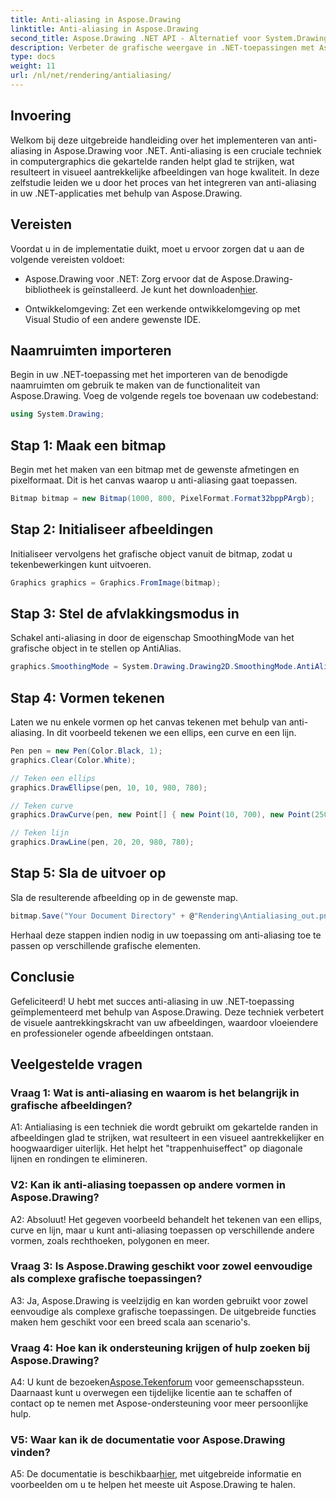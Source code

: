 ```yaml
---
title: Anti-aliasing in Aspose.Drawing
linktitle: Anti-aliasing in Aspose.Drawing
second_title: Aspose.Drawing .NET API - Alternatief voor System.Drawing.Common
description: Verbeter de grafische weergave in .NET-toepassingen met Aspose.Drawing. Implementeer anti-aliasing voor gladde randen. Volg onze stapsgewijze handleiding.
type: docs
weight: 11
url: /nl/net/rendering/antialiasing/
---
```

## Invoering

Welkom bij deze uitgebreide handleiding over het implementeren van anti-aliasing in Aspose.Drawing voor .NET. Anti-aliasing is een cruciale techniek in computergraphics die gekartelde randen helpt glad te strijken, wat resulteert in visueel aantrekkelijke afbeeldingen van hoge kwaliteit. In deze zelfstudie leiden we u door het proces van het integreren van anti-aliasing in uw .NET-applicaties met behulp van Aspose.Drawing.

## Vereisten

Voordat u in de implementatie duikt, moet u ervoor zorgen dat u aan de volgende vereisten voldoet:

-  Aspose.Drawing voor .NET: Zorg ervoor dat de Aspose.Drawing-bibliotheek is geïnstalleerd. Je kunt het downloaden[hier](https://releases.aspose.com/drawing/net/).

- Ontwikkelomgeving: Zet een werkende ontwikkelomgeving op met Visual Studio of een andere gewenste IDE.

## Naamruimten importeren

Begin in uw .NET-toepassing met het importeren van de benodigde naamruimten om gebruik te maken van de functionaliteit van Aspose.Drawing. Voeg de volgende regels toe bovenaan uw codebestand:

```csharp
using System.Drawing;
```

## Stap 1: Maak een bitmap

Begin met het maken van een bitmap met de gewenste afmetingen en pixelformaat. Dit is het canvas waarop u anti-aliasing gaat toepassen.

```csharp
Bitmap bitmap = new Bitmap(1000, 800, PixelFormat.Format32bppPArgb);
```

## Stap 2: Initialiseer afbeeldingen

Initialiseer vervolgens het grafische object vanuit de bitmap, zodat u tekenbewerkingen kunt uitvoeren.

```csharp
Graphics graphics = Graphics.FromImage(bitmap);
```

## Stap 3: Stel de afvlakkingsmodus in

Schakel anti-aliasing in door de eigenschap SmoothingMode van het grafische object in te stellen op AntiAlias.

```csharp
graphics.SmoothingMode = System.Drawing.Drawing2D.SmoothingMode.AntiAlias;
```

## Stap 4: Vormen tekenen

Laten we nu enkele vormen op het canvas tekenen met behulp van anti-aliasing. In dit voorbeeld tekenen we een ellips, een curve en een lijn.

```csharp
Pen pen = new Pen(Color.Black, 1);
graphics.Clear(Color.White);

// Teken een ellips
graphics.DrawEllipse(pen, 10, 10, 980, 780);

// Teken curve
graphics.DrawCurve(pen, new Point[] { new Point(10, 700), new Point(250, 500), new Point(500, 10), new Point(750, 500), new Point(990, 700) });

// Teken lijn
graphics.DrawLine(pen, 20, 20, 980, 780);
```

## Stap 5: Sla de uitvoer op

Sla de resulterende afbeelding op in de gewenste map.

```csharp
bitmap.Save("Your Document Directory" + @"Rendering\Antialiasing_out.png");
```

Herhaal deze stappen indien nodig in uw toepassing om anti-aliasing toe te passen op verschillende grafische elementen.

## Conclusie

Gefeliciteerd! U hebt met succes anti-aliasing in uw .NET-toepassing geïmplementeerd met behulp van Aspose.Drawing. Deze techniek verbetert de visuele aantrekkingskracht van uw afbeeldingen, waardoor vloeiendere en professioneler ogende afbeeldingen ontstaan.

## Veelgestelde vragen

### Vraag 1: Wat is anti-aliasing en waarom is het belangrijk in grafische afbeeldingen?

A1: Antialiasing is een techniek die wordt gebruikt om gekartelde randen in afbeeldingen glad te strijken, wat resulteert in een visueel aantrekkelijker en hoogwaardiger uiterlijk. Het helpt het "trappenhuiseffect" op diagonale lijnen en rondingen te elimineren.

### V2: Kan ik anti-aliasing toepassen op andere vormen in Aspose.Drawing?

A2: Absoluut! Het gegeven voorbeeld behandelt het tekenen van een ellips, curve en lijn, maar u kunt anti-aliasing toepassen op verschillende andere vormen, zoals rechthoeken, polygonen en meer.

### Vraag 3: Is Aspose.Drawing geschikt voor zowel eenvoudige als complexe grafische toepassingen?

A3: Ja, Aspose.Drawing is veelzijdig en kan worden gebruikt voor zowel eenvoudige als complexe grafische toepassingen. De uitgebreide functies maken hem geschikt voor een breed scala aan scenario's.

### Vraag 4: Hoe kan ik ondersteuning krijgen of hulp zoeken bij Aspose.Drawing?

 A4: U kunt de bezoeken[Aspose.Tekenforum](https://forum.aspose.com/c/diagram/17) voor gemeenschapssteun. Daarnaast kunt u overwegen een tijdelijke licentie aan te schaffen of contact op te nemen met Aspose-ondersteuning voor meer persoonlijke hulp.

### V5: Waar kan ik de documentatie voor Aspose.Drawing vinden?

 A5: De documentatie is beschikbaar[hier](https://reference.aspose.com/drawing/net/), met uitgebreide informatie en voorbeelden om u te helpen het meeste uit Aspose.Drawing te halen.
